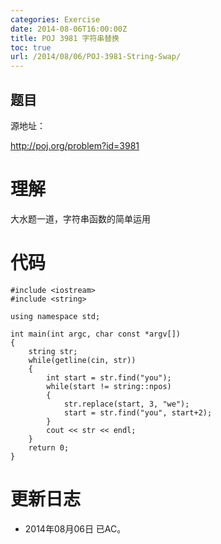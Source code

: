 ```yaml
---
categories: Exercise
date: 2014-08-06T16:00:00Z
title: POJ 3981 字符串替换
toc: true
url: /2014/08/06/POJ-3981-String-Swap/
---
```


## 题目
源地址：

http://poj.org/problem?id=3981

# 理解
大水题一道，字符串函数的简单运用

<!--more-->

# 代码

```
#include <iostream>
#include <string>

using namespace std;

int main(int argc, char const *argv[])
{
	string str;
	while(getline(cin, str))
	{
		int start = str.find("you");
		while(start != string::npos)
		{
			str.replace(start, 3, "we");
			start = str.find("you", start+2);
		}
		cout << str << endl;
	}
	return 0;
}

```

# 更新日志
- 2014年08月06日 已AC。
